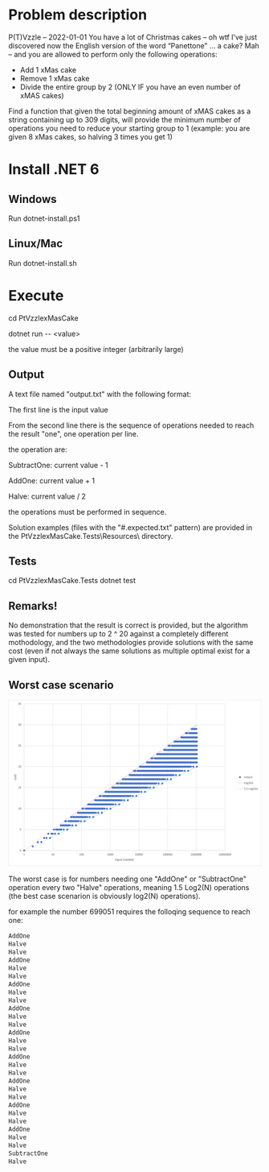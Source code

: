 # Problem description

P(T)Vzzle – 2022-01-01
You have a lot of Christmas cakes – oh wtf I’ve just discovered now the English version of the word “Panettone” … a cake? Mah – and you are allowed to perform only the following operations:
-	Add 1 xMas cake
-	Remove 1 xMas cake
-	Divide the entire group by 2 (ONLY IF you have an even number of xMAS cakes)

Find a function that given the total beginning amount of xMAS cakes as a string containing up to 309 digits, will provide the minimum number of operations you need to reduce your starting group to 1 (example: you are given 8 xMas cakes, so halving 3 times you get 1)

# Install .NET 6

## Windows
Run dotnet-install.ps1

## Linux/Mac
Run dotnet-install.sh

# Execute
cd PtVzzlexMasCake

dotnet run -- \<value\>

the value must be a positive integer (arbitrarily large)

## Output
A text file named "output.txt" with the following format:

The first line is the input value

From the second line there is the sequence of operations needed to reach the result "one",
one operation per line.

the operation are:

SubtractOne: current value - 1

AddOne: current value + 1

Halve: current value / 2

the operations must be performed in sequence.

Solution examples (files with the "#.expected.txt" pattern) are provided in the PtVzzlexMasCake.Tests\Resources\ directory.

## Tests
cd PtVzzlexMasCake.Tests
dotnet test

## Remarks!
No demonstration that the result is correct is provided, 
but the algorithm was tested for numbers up to 2 ^ 20 against a completely different mothodology, 
and the two methodologies provide solutions with the same cost 
(even if not always the same solutions as multiple optimal exist for a given input).

## Worst case scenario
![alt text](costs.png)

The worst case is for numbers needing one "AddOne" or "SubtractOne" operation every two "Halve" operations, meaning 1.5 Log2(N) operations (the best case scenarion is obviously log2(N) operations).

for example the number 699051 requires the folloqing sequence to reach one:

```
AddOne
Halve
Halve
AddOne
Halve
Halve
AddOne
Halve
Halve
AddOne
Halve
Halve
AddOne
Halve
Halve
AddOne
Halve
Halve
AddOne
Halve
Halve
AddOne
Halve
Halve
AddOne
Halve
Halve
SubtractOne
Halve
```
